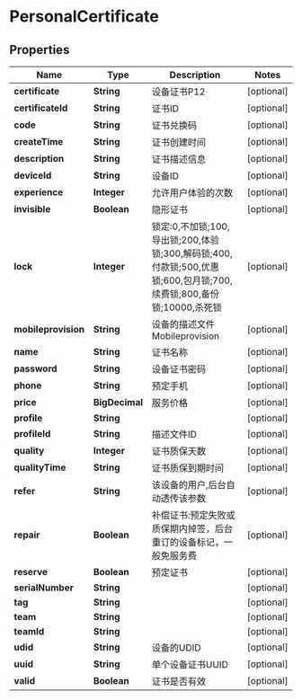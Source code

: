 

# PersonalCertificate

## Properties

Name | Type | Description | Notes
------------ | ------------- | ------------- | -------------
**certificate** | **String** | 设备证书P12 |  [optional]
**certificateId** | **String** | 证书ID |  [optional]
**code** | **String** | 证书兑换码 |  [optional]
**createTime** | **String** | 证书创建时间 |  [optional]
**description** | **String** | 证书描述信息 |  [optional]
**deviceId** | **String** | 设备ID |  [optional]
**experience** | **Integer** | 允许用户体验的次数 |  [optional]
**invisible** | **Boolean** | 隐形证书 |  [optional]
**lock** | **Integer** | 锁定:0,不加锁;100,导出锁;200,体验锁;300,解码锁;400,付款锁;500,优惠锁;600,包月锁;700,续费锁;800,备份锁;10000,杀死锁 |  [optional]
**mobileprovision** | **String** | 设备的描述文件Mobileprovision |  [optional]
**name** | **String** | 证书名称 |  [optional]
**password** | **String** | 设备证书密码 |  [optional]
**phone** | **String** | 预定手机 |  [optional]
**price** | **BigDecimal** | 服务价格 |  [optional]
**profile** | **String** |  |  [optional]
**profileId** | **String** | 描述文件ID |  [optional]
**quality** | **Integer** | 证书质保天数 |  [optional]
**qualityTime** | **String** | 证书质保到期时间 |  [optional]
**refer** | **String** | 该设备的用户,后台自动透传该参数 |  [optional]
**repair** | **Boolean** | 补偿证书:预定失败或质保期内掉签，后台重订的设备标记，一般免服务费 |  [optional]
**reserve** | **Boolean** | 预定证书 |  [optional]
**serialNumber** | **String** |  |  [optional]
**tag** | **String** |  |  [optional]
**team** | **String** |  |  [optional]
**teamId** | **String** |  |  [optional]
**udid** | **String** | 设备的UDID |  [optional]
**uuid** | **String** | 单个设备证书UUID |  [optional]
**valid** | **Boolean** | 证书是否有效 |  [optional]



